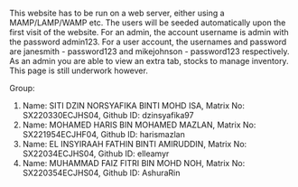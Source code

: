 This website has to be run on a web server, either using a MAMP/LAMP/WAMP etc.
The users will be seeded automatically upon the first visit of the website.
For an admin, the account username is admin with the password admin123.
For a user account, the usernames and password are janesmith - password123 and mikejohnson - password123 respectively.
As an admin you are able to view an extra tab, stocks to manage inventory. This page is still underwork however.



Group:
1. Name: SITI DZIN NORSYAFIKA BINTI MOHD ISA, Matrix No: SX220330ECJHS04, Github ID: dzinsyafika97
2. Name: MOHAMED HARIS BIN MOHAMED MAZLAN, Matrix No: SX221954ECJHF04, Github ID: harismazlan
3. Name: EL INSYIRAAH FATHIN BINTI AMIRUDDIN, Matrix No: SX22034ECJHS04, Github ID: elleamyr
4. Name: MUHAMMAD FAIZ FITRI BIN MOHD NOH, Matrix No: SX220354ECJHS04, Github ID: AshuraRin
